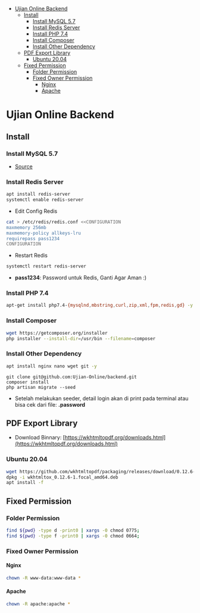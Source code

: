 - [Ujian Online Backend](#ujian-online-backend)
  - [Install](#install)
    - [Install MySQL 5.7](#install-mysql-57)
    - [Install Redis Server](#install-redis-server)
    - [Install PHP 7.4](#install-php-74)
    - [Install Composer](#install-composer)
    - [Install Other Dependency](#install-other-dependency)
  - [PDF Export Library](#pdf-export-library)
    - [Ubuntu 20.04](#ubuntu-2004)
  - [Fixed Permission](#fixed-permission)
    - [Folder Permission](#folder-permission)
    - [Fixed Owner Permission](#fixed-owner-permission)
      - [Nginx](#nginx)
      - [Apache](#apache)

# Ujian Online Backend

## Install

### Install MySQL 5.7

- [Source](https://www.fosstechnix.com/how-to-install-mysql-5-7-on-ubuntu-20-04-lts/)

### Install Redis Server

```bash
apt install redis-server
systemctl enable redis-server
```

- Edit Config Redis

```bash
cat > /etc/redis/redis.conf <<CONFIGURATION
maxmemory 256mb
maxmemory-policy allkeys-lru
requirepass pass1234
CONFIGURATION
```

- Restart Redis

```bash
systemctl restart redis-server
```

- **pass1234**: Password untuk Redis, Ganti Agar Aman :)

### Install PHP 7.4

```bash
apt-get install php7.4-{mysqlnd,mbstring,curl,zip,xml,fpm,redis,gd} -y
```

### Install Composer

```bash
wget https://getcomposer.org/installer
php installer --install-dir=/usr/bin --filename=composer
```

### Install Other Dependency

```bash
apt install nginx nano wget git -y
```

```
git clone git@github.com:Ujian-Online/backend.git
composer install
php artisan migrate --seed
```
- Setelah melakukan seeder, detail login akan di print pada terminal atau bisa cek dari file: **.password**

## PDF Export Library

- Download Binnary: [https://wkhtmltopdf.org/downloads.html](https://wkhtmltopdf.org/downloads.html)

### Ubuntu 20.04

```bash
wget https://github.com/wkhtmltopdf/packaging/releases/download/0.12.6-1/wkhtmltox_0.12.6-1.focal_amd64.deb
dpkg -i wkhtmltox_0.12.6-1.focal_amd64.deb
apt install -f
```

## Fixed Permission

### Folder Permission

```bash
find ${pwd} -type d -print0 | xargs -0 chmod 0775;
find ${pwd} -type f -print0 | xargs -0 chmod 0664;
```

### Fixed Owner Permission

#### Nginx

```bash
chown -R www-data:www-data *
```

#### Apache

```bash
chown -R apache:apache *
```